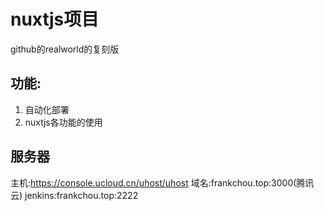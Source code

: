 # nuxtjs项目
github的realworld的复刻版

## 功能:
1. 自动化部署
2. nuxtjs各功能的使用

## 服务器
主机:https://console.ucloud.cn/uhost/uhost
域名:frankchou.top:3000(腾讯云)
jenkins:frankchou.top:2222

